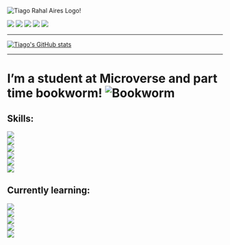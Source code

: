 ![Tiago Rahal Aires Logo!](https://i.imgur.com/sIjVUYF.png)

<a href="https://www.linkedin.com/in/tiagorahal/"><img src="https://img.shields.io/badge/LinkedIn-0077B5?style=for-the-badge&logo=linkedin&logoColor=white"></a>
<a href="https://twitter.com/RahalAires"><img src="https://img.shields.io/badge/Twitter-1DA1F2?style=for-the-badge&logo=twitter&logoColor=white"></a>
<a href="https://www.reddit.com/user/tiagorahal/"><img src="https://img.shields.io/badge/Reddit-FF4500?style=for-the-badge&logo=reddit&logoColor=white"></a>
<a href="https://api.whatsapp.com/send?phone=+554198442760"><img src="https://img.shields.io/badge/WhatsApp-25D366?style=for-the-badge&logo=whatsapp&logoColor=white"></a>
<a href="https://discordapp.com/channels/@me/6160/"><img src="https://img.shields.io/badge/Discord-7289DA?style=for-the-badge&logo=discord&logoColor=white"></a>


<hr>


[![Tiago's GitHub stats](https://github-readme-stats.vercel.app/api?username=tiagorahal&count_private=true&show_icons=true&theme=synthwave)](https://github.com/anuraghazra/github-readme-stats)


<hr>


# I’m a student at Microverse and part time bookworm! ![Bookworm](https://media.giphy.com/media/3kD2Eciolhy4VOzjRV/giphy-downsized.gif)

## Skills:
<a href="https://www.linux.org/"><img src="https://img.shields.io/badge/Linux-FCC624?style=for-the-badge&logo=linux&logoColor=black"></a><br>
<a href="https://git-scm.com/"><img src="https://img.shields.io/badge/Git-F05032?style=for-the-badge&logo=git&logoColor=white"></a><br>
<a href="https://getbootstrap.com/docs/5.0/getting-started/introduction/"><img src="https://img.shields.io/badge/Bootstrap-563D7C?style=for-the-badge&logo=bootstrap&logoColor=white"></a><br> 
<a href="https://developer.mozilla.org/en-US/docs/Web/HTML"><img src="https://img.shields.io/badge/HTML5-E34F26?style=for-the-badge&logo=html5&logoColor=white"></a><br>
<a href="https://developer.mozilla.org/en-US/docs/Web/CSS"><img src="https://img.shields.io/badge/CSS3-1572B6?style=for-the-badge&logo=css3&logoColor=white"></a><br>
<a href="https://sass-lang.com/documentation"><img src="https://img.shields.io/badge/Sass-CC6699?style=for-the-badge&logo=sass&logoColor=white"></a><br>


## Currently learning:
<a href="https://www.ruby-lang.org/en/documentation/"><img src="https://img.shields.io/badge/Ruby-CC342D?style=for-the-badge&logo=ruby&logoColor=white"></a><br>
<a href="https://rubyonrails.org/"><img src="https://img.shields.io/badge/Ruby_on_Rails-CC0000?style=for-the-badge&logo=ruby-on-rails&logoColor=white"></a><br> 
<a href="https://developer.mozilla.org/en-US/docs/Web/JavaScript"><img src="https://img.shields.io/badge/JavaScript-F7DF1E?style=for-the-badge&logo=javascript&logoColor=black"></a><br>
<a href="https://reactjs.org/docs/getting-started.html"><img src="https://img.shields.io/badge/React-20232A?style=for-the-badge&logo=react&logoColor=61DAFB"></a><br> 
<a href="https://redux.js.org/"><img src="https://img.shields.io/badge/Redux-593D88?style=for-the-badge&logo=redux&logoColor=white"></a><br> 

  
